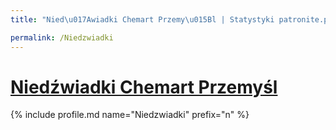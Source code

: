```yaml
---
title: "Nied\u017Awiadki Chemart Przemy\u015Bl | Statystyki patronite.pl | Patromierz"

permalink: /Niedzwiadki
---
```


# [Niedźwiadki Chemart Przemyśl](https://patronite.pl/Niedzwiadki)

{% include profile.md name="Niedzwiadki" prefix="n" %}
